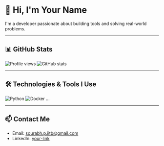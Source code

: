 # 👋 Hi, I'm Your Name

I'm a developer passionate about building tools and solving real-world problems.

---

## 📊 GitHub Stats
![Profile views](https://komarev.com/ghpvc/?username=sourabh-patil&color=blue)
![GitHub stats](https://github-readme-stats.vercel.app/api?username=sourabh-patil&show_icons=true)

---

## 🛠️ Technologies & Tools I Use
![Python](https://img.shields.io/badge/Python-3776AB?style=for-the-badge&logo=python&logoColor=white)
![Docker](https://img.shields.io/badge/Docker-2496ED?style=for-the-badge&logo=docker&logoColor=white)
...

---

## 📫 Contact Me
- Email: sourabh.p.iitb@gmail.com
- LinkedIn: [your-link]([https://linkedin.com/in/yourname](https://www.linkedin.com/in/sourabh-patil-006b6a187/))
